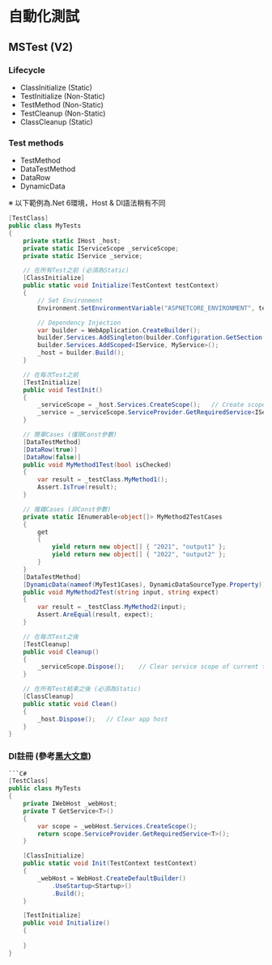 # 自動化測試

## MSTest (V2)

### Lifecycle

* ClassInitialize (Static)
* TestInitialize (Non-Static)
* TestMethod (Non-Static)
* TestCleanup (Non-Static)
* ClassCleanup (Static)

### Test methods

* TestMethod
* DataTestMethod
* DataRow
* DynamicData

※ 以下範例為.Net 6環境，Host & DI語法稍有不同

```C#
[TestClass]
public class MyTests
{
    private static IHost _host;
    private static IServiceScope _serviceScope;
    private static IService _service;

    // 在所有Test之前 (必須為Static)
    [ClassInitialize]
    public static void Initialize(TestContext testContext)
    {
        // Set Environment
        Environment.SetEnvironmentVariable("ASPNETCORE_ENVIRONMENT", testContext.DeploymentDirectory.ToLower().Contains("debug") ? Environments.Development : Environments.Staging);

        // Dependency Injection
        var builder = WebApplication.CreateBuilder();
        builder.Services.AddSingleton(builder.Configuration.GetSection("MyConfig").Get<MyConfig>());    // Configuration in appsettings.json
        builder.Services.AddScoped<IService, MyService>();
        _host = builder.Build();
    }

    // 在每次Test之前
    [TestInitialize]
    public void TestInit()
    {
        _serviceScope = _host.Services.CreateScope();   // Create scope for each test
        _service = _serviceScope.ServiceProvider.GetRequiredService<IService>();    // Get service of testing
    }

    // 簡單Cases (僅限Const參數)
    [DataTestMethod]
    [DataRow(true)]
    [DataRow(false)]
    public void MyMethod1Test(bool isChecked)
    {
        var result = _testClass.MyMethod1();
        Assert.IsTrue(result);
    }

    // 複雜Cases (非Const參數)
    private static IEnumerable<object[]> MyMethod2TestCases
    {
        get
        {
            yield return new object[] { "2021", "output1" }; 
            yield return new object[] { "2022", "output2" }; 
        }
    }
    [DataTestMethod]
    [DynamicData(nameof(MyTest1Cases), DynamicDataSourceType.Property)]
    public void MyMethod2Test(string input, string expect)
    {
        var result = _testClass.MyMethod2(input);
        Assert.AreEqual(result, expect);
    }

    // 在每次Test之後
    [TestCleanup]
    public void Cleanup()
    {
        _serviceScope.Dispose();    // Clear service scope of current test
    }

    // 在所有Test結束之後 (必須為Static)
    [ClassCleanup]
    public static void Clean()
    {
        _host.Dispose();   // Clear app host
    }
}
```

### DI註冊 (參考[黑大文章](https://blog.darkthread.net/blog/aspnetcore-efcore-unitest/))

```C#
```C#
[TestClass]
public class MyTests
{
    private IWebHost _webHost;
    private T GetService<T>()
    {
        var scope = _webHost.Services.CreateScope();
        return scope.ServiceProvider.GetRequiredService<T>();
    }

    [ClassInitialize]
    public static void Init(TestContext testContext)
    {
        _webHost = WebHost.CreateDefaultBuilder()
            .UseStartup<Startup>()
            .Build();
    }

    [TestInitialize]
    public void Initialize()
    {
        
    }
}
```

